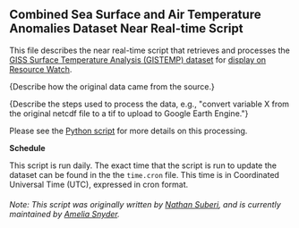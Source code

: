 ## Combined Sea Surface and Air Temperature Anomalies Dataset Near Real-time Script
This file describes the near real-time script that retrieves and processes the [GISS Surface Temperature Analysis (GISTEMP) dataset](https://www.esrl.noaa.gov/psd/data/gridded/data.gistemp.html) for [display on Resource Watch](https://resourcewatch.org/data/explore/cli_035_Surface-Temperature-Anomalies).

{Describe how the original data came from the source.}

{Describe the steps used to process the data, e.g., "convert variable X from the original netcdf file to a tif to upload to Google Earth Engine."}

Please see the [Python script](https://github.com/resource-watch/nrt-scripts/blob/master/cli_035_surface_temp_analysis/contents/src/__init__.py) for more details on this processing.

**Schedule**

This script is run daily. The exact time that the script is run to update the dataset can be found in the the `time.cron` file. This time is in Coordinated Universal Time (UTC), expressed in cron format.

###### Note: This script was originally written by [Nathan Suberi](mailto:nathan.suberi@wri.org), and is currently maintained by [Amelia Snyder](https://www.wri.org/profile/amelia-snyder).

